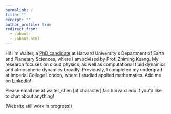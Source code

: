 ```yaml
---
permalink: /
title: ""
excerpt: ""
author_profile: true
redirect_from: 
  - /about/
  - /about.html
---
```


Hi! I’m Walter, a [PhD candidate](https://eps.harvard.edu/people/walter-shen) at Harvard University's Department of Earth and Planetary Sciences, where I am advised by Prof. Zhiming Kuang. My research focuses on cloud physics, as well as computational fluid dynamics and atmospheric dynamics broadly. Previously, I completed my undergrad at Imperial College London, where I studied applied mathematics. Add me on [LinkedIn]([https://www.linkedin.com/in/walter-shen-80640a1a9/](https://www.linkedin.com/in/walter-shen-80640a1a9/))!

Please email me at walter_shen [at character] fas.harvard.edu if you'd like to chat about anything!

(Website still work in progress!)
